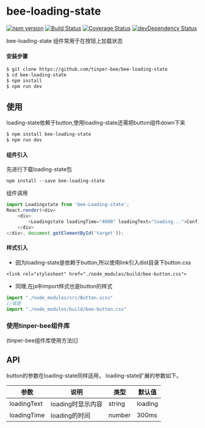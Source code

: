 # bee-loading-state
[![npm version](https://img.shields.io/npm/v/bee-loading-state.svg)](https://www.npmjs.com/package/bee-loading-state)
[![Build Status](https://img.shields.io/travis/tinper-bee/bee-loading-state/master.svg)](https://travis-ci.org/tinper-bee/bee-loading-state)
[![Coverage Status](https://coveralls.io/repos/github/tinper-bee/bee-loading-state/badge.svg?branch=master)](https://coveralls.io/github/tinper-bee/bee-loading-state?branch=master)
[![devDependency Status](https://img.shields.io/david/dev/tinper-bee/bee-loading-state.svg)](https://david-dm.org/tinper-bee/bee-loading-state#info=devDependencies)


bee-loading-state 组件常用于在按钮上加载状态

#### 安装步骤

```sh
$ git clone https://github.com/tinper-bee/bee-loading-state
$ cd bee-loading-state
$ npm install
$ npm run dev
```
## 使用

loading-state依赖于button,使用loading-state还需把button组件down下来
```sh
$ npm install bee-loading-state
$ npm run dev
```
#### 组件引入
先进行下载loading-state包
```
npm install --save bee-loading-state
```
组件调用
```js
import Loadingstate from 'bee-Loading-state';
React.render(<div>
    <div>
        <Loadingstate loadingTime="4000" loadingText="loading...">Confirm</Loadingstate>
    </div>
</div>, document.getElementById('target'));
```
#### 样式引入
- 因为loading-state是依赖于button,所以使用link引入dist目录下button.css
```
<link rel="stylesheet" href="./node_modules/build/bee-button.css">
```
- 同理,在js中import样式也是button的样式
```js
import "./node_modules/src/Button.scss"
//或是
import "./node_modules/build/bee-button.css"
```

### 使用tinper-bee组件库
(tinper-bee组件库使用方法)[]




## API

button的参数在loading-state同样适用，
loading-state扩展的参数如下。


|参数|说明|类型|默认值|
|---|----|---|------|
|loadingText|loading时显示内容|string|loading|
|loadingTime|loading的时间|number|300ms|
